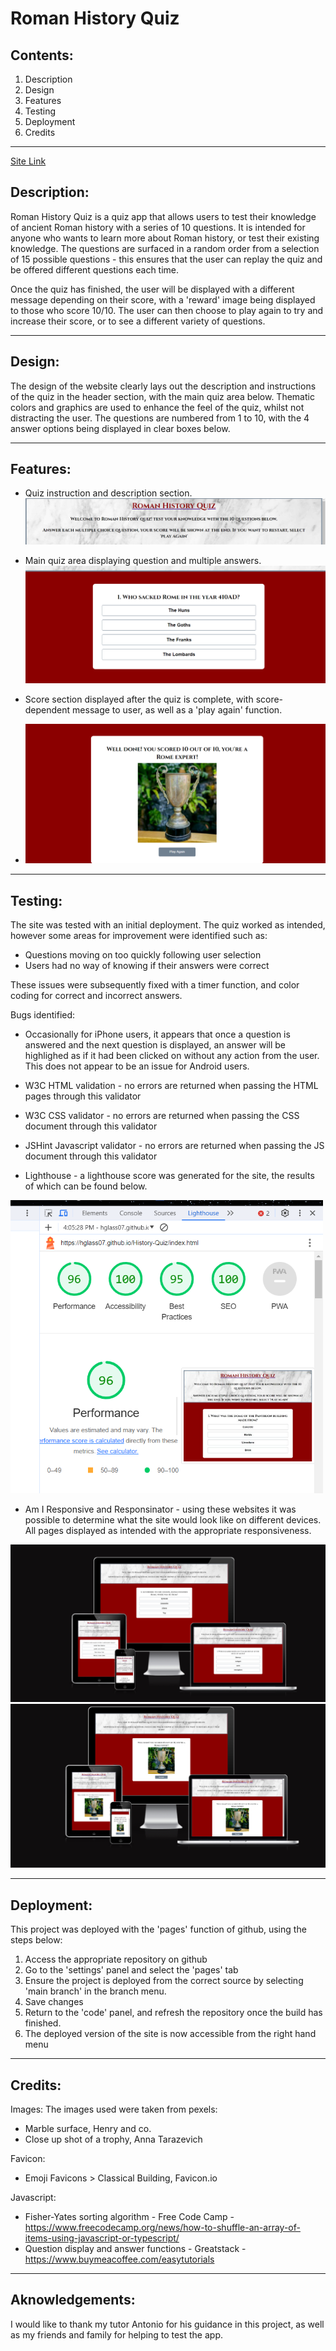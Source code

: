 # Roman History Quiz
## Contents:
1. Description
2. Design
3. Features
4. Testing
5. Deployment
6. Credits

--------------

[Site Link](https://hglass07.github.io/History-Quiz/)

## Description:

Roman History Quiz is a quiz app that allows users to test their knowledge of ancient Roman history with a series of 10 questions. It is intended for anyone who wants to learn more about Roman history, or test their existing knowledge. The questions are surfaced in a random order from a selection of 15 possible questions - this ensures that the user can replay the quiz and be offered different questions each time. 

Once the quiz has finished, the user will be displayed with a different message depending on their score, with a 'reward' image being displayed to those who score 10/10. The user can then choose to play again to try and increase their score, or to see a different variety of questions.

--------------

## Design: 

The design of the website clearly lays out the description and instructions of the quiz in the header section, with the main quiz area below. Thematic colors and graphics are used to enhance the feel of the quiz, whilst not distracting the user. The questions are numbered from 1 to 10, with the 4 answer options being displayed in clear boxes below.

--------------
## Features:

- Quiz instruction and description section.
  ![header screenshot](assets/images/header_screenshot.png)
  
- Main quiz area displaying question and multiple answers.
  ![quiz-area screenshot](assets/images/quiz_screenshot.png)
  
- Score section displayed after the quiz is complete, with score-dependent message to user, as well as a 'play again' function.
- ![score screenshot](assets/images/fullscore_screenshot.png)

--------------
## Testing:

The site was tested with an initial deployment. The quiz worked as intended, however some areas for improvement were identified such as:
- Questions moving on too quickly following user selection
- Users had no way of knowing if their answers were correct
  
These issues were subsequently fixed with a timer function, and color coding for correct and incorrect answers.

Bugs identified:
- Occasionally for iPhone users, it appears that once a question is answered and the next question is displayed, an answer will be highlighed as if it had been clicked on without any action from the user. This does not appear to be an issue for Android users.

- W3C HTML validation - no errors are returned when passing the HTML pages through this validator

- W3C CSS validator - no errors are returned when passing the CSS document through this validator

- JSHint Javascript validator - no errors are returned when passing the JS document through this validator

- Lighthouse - a lighthouse score was generated for the site, the results of which can be found below.

![homepage lighthouse score](assets/images/lighthouse.png)

- Am I Responsive and Responsinator - using these websites it was possible to determine what the site would look like on different devices. All pages displayed as intended with the appropriate responsiveness.

![responsiveness quiz screenshot](assets/images/response1.png) ![responsiveness score screenshot](assets/images/response2.png)


--------------
## Deployment:

This project was deployed with the 'pages' function of github, using the steps below:

1. Access the appropriate repository on github
2. Go to the 'settings' panel and select the 'pages' tab
3. Ensure the project is deployed from the correct source by selecting 'main branch' in the branch menu.
4. Save changes
5. Return to the 'code' panel, and refresh the repository once the build has finished.
6. The deployed version of the site is now accessible from the right hand menu


--------------
## Credits:

Images:
The images used were taken from pexels:
- Marble surface, Henry and co.
- Close up shot of a trophy, Anna Tarazevich

Favicon:
- Emoji Favicons > Classical Building, Favicon.io 

Javascript:
- Fisher-Yates sorting algorithm  - Free Code Camp - https://www.freecodecamp.org/news/how-to-shuffle-an-array-of-items-using-javascript-or-typescript/
- Question display and answer functions - Greatstack - https://www.buymeacoffee.com/easytutorials

--------------
## Aknowledgements:

I would like to thank my tutor Antonio for his guidance in this project, as well as my friends and family for helping to test the app.


